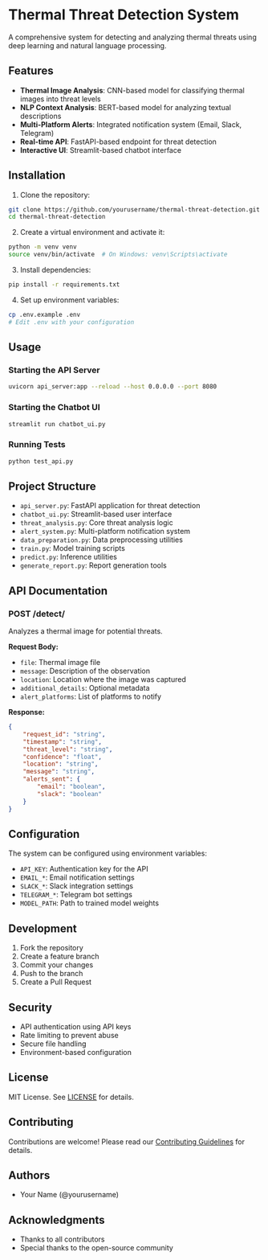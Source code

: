 # Thermal Threat Detection System

A comprehensive system for detecting and analyzing thermal threats using deep learning and natural language processing.

## Features

- **Thermal Image Analysis**: CNN-based model for classifying thermal images into threat levels
- **NLP Context Analysis**: BERT-based model for analyzing textual descriptions
- **Multi-Platform Alerts**: Integrated notification system (Email, Slack, Telegram)
- **Real-time API**: FastAPI-based endpoint for threat detection
- **Interactive UI**: Streamlit-based chatbot interface

## Installation

1. Clone the repository:
```bash
git clone https://github.com/yourusername/thermal-threat-detection.git
cd thermal-threat-detection
```

2. Create a virtual environment and activate it:
```bash
python -m venv venv
source venv/bin/activate  # On Windows: venv\Scripts\activate
```

3. Install dependencies:
```bash
pip install -r requirements.txt
```

4. Set up environment variables:
```bash
cp .env.example .env
# Edit .env with your configuration
```

## Usage

### Starting the API Server

```bash
uvicorn api_server:app --reload --host 0.0.0.0 --port 8080
```

### Starting the Chatbot UI

```bash
streamlit run chatbot_ui.py
```

### Running Tests

```bash
python test_api.py
```

## Project Structure

- `api_server.py`: FastAPI application for threat detection
- `chatbot_ui.py`: Streamlit-based user interface
- `threat_analysis.py`: Core threat analysis logic
- `alert_system.py`: Multi-platform notification system
- `data_preparation.py`: Data preprocessing utilities
- `train.py`: Model training scripts
- `predict.py`: Inference utilities
- `generate_report.py`: Report generation tools

## API Documentation

### POST /detect/

Analyzes a thermal image for potential threats.

**Request Body:**
- `file`: Thermal image file
- `message`: Description of the observation
- `location`: Location where the image was captured
- `additional_details`: Optional metadata
- `alert_platforms`: List of platforms to notify

**Response:**
```json
{
    "request_id": "string",
    "timestamp": "string",
    "threat_level": "string",
    "confidence": "float",
    "location": "string",
    "message": "string",
    "alerts_sent": {
        "email": "boolean",
        "slack": "boolean"
    }
}
```

## Configuration

The system can be configured using environment variables:

- `API_KEY`: Authentication key for the API
- `EMAIL_*`: Email notification settings
- `SLACK_*`: Slack integration settings
- `TELEGRAM_*`: Telegram bot settings
- `MODEL_PATH`: Path to trained model weights

## Development

1. Fork the repository
2. Create a feature branch
3. Commit your changes
4. Push to the branch
5. Create a Pull Request

## Security

- API authentication using API keys
- Rate limiting to prevent abuse
- Secure file handling
- Environment-based configuration

## License

MIT License. See [LICENSE](LICENSE) for details.

## Contributing

Contributions are welcome! Please read our [Contributing Guidelines](CONTRIBUTING.md) for details.

## Authors

- Your Name (@yourusername)

## Acknowledgments

- Thanks to all contributors
- Special thanks to the open-source community

